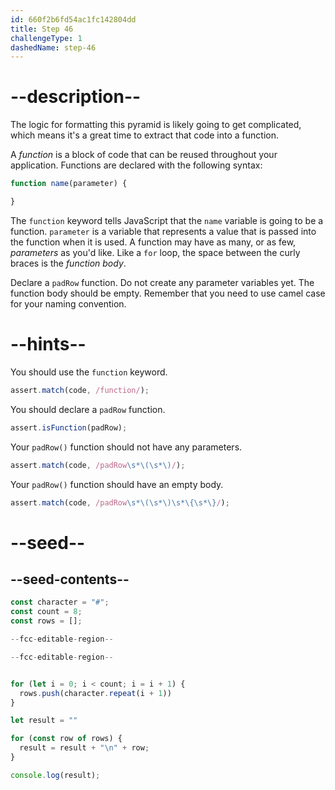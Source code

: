```yaml
---
id: 660f2b6fd54ac1fc142804dd
title: Step 46
challengeType: 1
dashedName: step-46
---
```


# --description--

The logic for formatting this pyramid is likely going to get complicated, which means it's a great time to extract that code into a function.

A <dfn>function</dfn> is a block of code that can be reused throughout your application. Functions are declared with the following syntax:

```js
function name(parameter) {

}
```

The `function` keyword tells JavaScript that the `name` variable is going to be a function. `parameter` is a variable that represents a value that is passed into the function when it is used. A function may have as many, or as few, <dfn>parameters</dfn> as you'd like. Like a `for` loop, the space between the curly braces is the <dfn>function body</dfn>.

Declare a `padRow` function. Do not create any parameter variables yet. The function body should be empty. Remember that you need to use camel case for your naming convention.

# --hints--

You should use the `function` keyword.

```js
assert.match(code, /function/);
```

You should declare a `padRow` function.

```js
assert.isFunction(padRow);
```

Your `padRow()` function should not have any parameters.

```js
assert.match(code, /padRow\s*\(\s*\)/);
```

Your `padRow()` function should have an empty body.

```js
assert.match(code, /padRow\s*\(\s*\)\s*\{\s*\}/);
```

# --seed--

## --seed-contents--

```js
const character = "#";
const count = 8;
const rows = [];

--fcc-editable-region--

--fcc-editable-region--


for (let i = 0; i < count; i = i + 1) {
  rows.push(character.repeat(i + 1))
}

let result = ""

for (const row of rows) {
  result = result + "\n" + row;
}

console.log(result);
```
